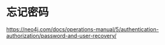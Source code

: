 # 忘记密码

https://neo4j.com/docs/operations-manual/5/authentication-authorization/password-and-user-recovery/